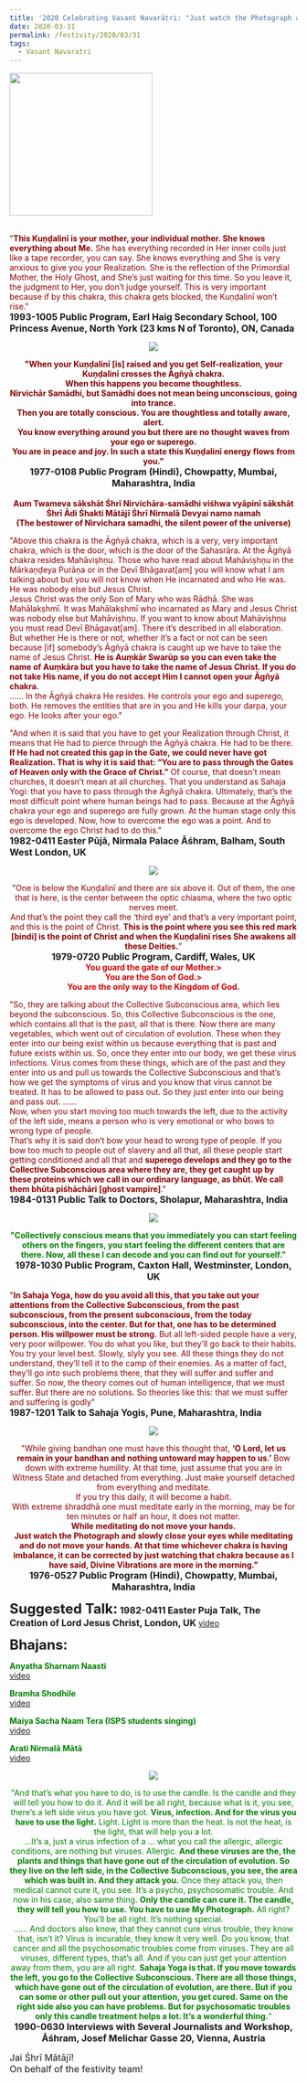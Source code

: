 ```yaml
---
title: '2020 Celebrating Vasant Navarātri: "Just watch the Photograph and slowly close your eyes while meditating and do not move your hands." '
date: 2020-03-31
permalink: /festivity/2020/03/31
tags:
  - Vasant Navaratri
---
```


<div style="text-align: left"><img src="/images/image00.png" width="250" /></div><br>

<p>
<font color="DarkRed">"<b>This Kuṇḍalinī is your mother, your individual mother. She knows everything about Me.</b> She has everything recorded in Her inner coils just like a tape recorder, you can say. She knows everything and She is very anxious to give you your Realization. She is the reflection of the Primordial Mother, the Holy Ghost, and She’s just waiting for this time.<nr>
So you leave it, the judgment to Her, you don’t judge yourself. This is very important because if by this chakra, this chakra gets blocked, the Kuṇḍalinī won’t rise."</font><br>
<font size="+0"><b>1993-1005 Public Program, Earl Haig Secondary School, 100 Princess Avenue, North York (23 kms N of Toronto), ON, Canada</b></font>
</p>

<div style="text-align: center"><img src="/images/image376.png" /></div>

<p style="text-align:center;">
<font color="Maroon"><b>"When your Kuṇḍalinī [is] raised and you get Self-realization, your Kuṇḍalinī crosses the Āgñyā chakra.<br>
When this happens you become thoughtless.<br>
Nirvichār Samādhi, but Samādhi does not mean being unconscious, going into trance.<br>
Then you are totally conscious. You are thoughtless and totally aware, alert.<br>
You know everything around you but there are no thought waves from your ego or superego.<br> 
You are in peace and joy. In such a state this Kuṇḍalinī energy flows from you."</b></font><br>
<font size="+0"><b>1977-0108 Public Program (Hindi), Chowpatty, Mumbai, Maharashtra, India</b></font><br>
<br>
<font color="Maroon"><b>Aum Twameva sākshāt Śhrī Nirvichāra-samādhi viśhwa vyāpinī sākshāt<br>
Śhrī Ādi Śhakti Mātājī Śhrī Nirmalā Devyai namo namah<br>
(The bestower of Nirvichara samadhi, the silent power of the universe)</b></font><br>
</p>

<p>
<font color="DarkRed">"Above this chakra is the Āgñyā chakra, which is a very, very important chakra, which is the door, which is the door of the Sahasrāra. At the Āgñyā chakra resides Mahāviṣhṇu. Those who have read about Mahāviṣhṇu in the Mārkaṇḍeya Purāṇa or in the Devī Bhāgavat[am] you will know what I am talking about but you will not know when He incarnated and who He was. He was nobody else but Jesus Christ.<br>
Jesus Christ was the only Son of Mary who was Rādhā. She was Mahālakṣhmī. It was Mahālakṣhmī who incarnated as Mary and Jesus Christ was nobody else but Mahāviṣhṇu. If you want to know about Mahāviṣhṇu you must read Devī Bhāgavat[am]. There it’s described in all elaboration. But whether He is there or not, whether it’s a fact or not can be seen because [if] somebody’s Āgñyā chakra is caught up we have to take the name of Jesus Christ. <b>He is Auṃkār Swarūp so you can even take the name of Auṃkāra but you have to take the name of Jesus Christ. If you do not take His name, if you do not accept Him I cannot open your Āgñyā chakra.</b><br>
...... In the Āgñyā chakra He resides. He controls your ego and superego, both. He removes the entities that are in you and He kills your darpa, your ego. He looks after your ego."</font><br>
<font size="+0"><b></b></font>
</p>

<p>
<font color="DarkRed">"And when it is said that you have to get your Realization through Christ, it means that He had to pierce through the Āgñyā chakra. He had to be there. <b>If He had not created this gap in the Gate, we could never have got Realization. That is why it is said that: “You are to pass through the Gates of Heaven only with the Grace of Christ.”</b> Of course, that doesn’t mean churches, it doesn’t mean at all churches. That you understand as Sahaja Yogi: that you have to pass through the Āgñyā chakra. Ultimately, that’s the most difficult point where human beings had to pass. Because at the Āgñyā chakra your ego and superego are fully grown. At the human stage only this ego is developed. Now, how to overcome the ego was a point. And to overcome the ego Christ had to do this."</font><br>
<font size="+0"><b>1982-0411 Easter Pūjā,  Nirmala Palace Āśhram, Balham, South West London, UK</b></font>
</p>

<div style="text-align: center"><img src="/images/image377.png" /></div>

<p style="text-align:center;">
<font color="DarkRed">"One is below the Kuṇḍalinī and there are six above it. Out of them, the one that is here, is the center between the optic chiasma, where the two optic nerves meet.<br>
And that’s the point they call the ‘third eye’ and that’s a very important point, and this is the point of Christ. 
<b>This is the point where you see this red mark [bindi] is the point of Christ and when the Kuṇḍalinī rises She awakens all these Deities.</b>"</font><br>
<font size="+0"><b>1979-0720 Public Program, Cardiff, Wales, UK</b></font><br>
<font color="DMaroon"><b>You guard the gate of our Mother.><br>
You are the Son of God.><br>
You are the only way to the Kingdom of God.</b></font><br>
</p>

<p>
<font color="DarkRed">"So, they are talking about the Collective Subconscious area, which lies beyond the subconscious. So, this Collective Subconscious is the one, which contains all that is the past, all that is there. Now there are many vegetables, which went out of circulation of evolution. These when they enter into our being exist within us because everything that is past and future exists within us. So, once they enter into our body, we get these virus infections. Virus comes from these things, which are of the past and they enter into us and pull us towards the Collective Subconscious and that’s how we get the symptoms of virus and you know that virus cannot be treated. It has to be allowed to pass out. So they just enter into our being and pass out.
......<br>
Now, when you start moving too much towards the left, due to the activity of the left side, means a person who is very emotional or who bows to wrong type of people.<br>
That’s why it is said don’t bow your head to wrong type of people. If you bow too much to people out of slavery and all that, all these people start getting conditioned and all that and <b>superego develops and they go to the Collective Subconscious area where they are, they get caught up by these proteins which we call in our ordinary language, as bhūt. We call them bhūta piśhāchāri [ghost vampire]</b>."</font><br>
<font size="+0"><b>1984-0131 Public Talk to Doctors, Sholapur, Maharashtra, India</b></font>
</p>

<div style="text-align: center"><img src="/images/image378.png" /></div>

<p style="text-align:center;">
<font color="green"><b>"Collectively conscious means that you immediately you can start feeling others on the fingers, you start feeling the different centers that are there. Now, all these I can decode and you can find out for yourself."</b></font><br>
<font size="+0"><b>1978-1030 Public Program,  Caxton Hall, Westminster, London, UK</b></font>
</p>

<p>
<font color="DarkRed">"<b>In Sahaja Yoga, how do you avoid all this, that you take out your attentions from the Collective Subconscious, from the past subconscious, from the present subconscious, from the today subconscious, into the center. But for that, one has to be determined person. His willpower must be strong.</b> But all left-sided people have a very, very poor willpower. You do what you like, but they’ll go back to their habits. You try your level best. Slowly, slyly you see. All these things they do not understand, they’ll tell it to the camp of their enemies. As a matter of fact, they’ll go into such problems there, that they will suffer and suffer and suffer.
So now, the theory comes out of human intelligence, that we must suffer. But there are no solutions. So theories like this: that we must suffer and suffering is godly"</font><br>
<font size="+0"><b>1987-1201 Talk to Sahaja Yogis, Pune, Maharashtra, India</b></font>
</p>

<div style="text-align: center"><img src="/images/image379.png" /></div>

<p style="text-align:center;">
<font color="DarkRed">"While giving bandhan one must have this thought that, <b>‘O Lord, let us remain in your bandhan and nothing untoward may happen to us.’</b> Bow down with extreme humility. At that time, just assume that you are in Witness State and detached from everything. Just make yourself detached from everything and meditate.<br>
If you try this daily, it will become a habit.<br>
With extreme śhraddhā one must meditate early in the morning, may be for ten minutes or half an hour, it does not matter.<br>
<b>While meditating do not move your hands.<br>
Just watch the Photograph and slowly close your eyes while meditating and do not move your hands. At that time whichever chakra is having imbalance, it can be corrected by just watching that chakra because as I have said, Divine Vibrations are more in the morning."</b></font><br>
<font size="+0"><b>1976-0527 Public Program (Hindi),  Chowpatty, Mumbai, Maharashtra, India
</b></font>
</p>

<font size="+2"><b>Suggested Talk:</b></font> 
<font size="+0"><b>1982-0411 Easter Puja Talk, The Creation of Lord Jesus Christ, London, UK</b></font>
<a href="https://www.youtube.com/watch?time_continue=2&v=JgN22plZW-o&feature=emb_logo"> video</a><br>

<font size="+2"><b>Bhajans:</b></font>

<p>
<font color="green"><b>Anyatha Sharnam Naasti</b></font><br>
<a href="https://www.youtube.com/watch?v=NX0Gy8VNh3E">video</a>
</p>
 
<p>
<font color="green"><b>Bramha Shodhile</b></font><br>
<a href="https://www.youtube.com/watch?v=7NK0_la16wY">video</a> 
</p>

<p>
<font color="green"><b>Maiya Sacha Naam Tera (ISPS students singing)</b></font><br>
<a href="https://www.youtube.com/watch?v=cXSIG3cckTc&feature=youtu.be">video</a> 
</p>

<p>
<font color="green"><b>Arati Nirmalā Mātā</b></font><br>
<a href="https://www.youtube.com/watch?v=2btBuq4VYL4">video</a> 
</p>

<div style="text-align: center"><img src="/images/image380.png" /></div>

<p style="text-align:center;">
<font color="green">"And that’s what you have to do, is to use the candle. Is the candle and they will tell you how to do it. And it will be all right, because what is it, you see, there’s a left side virus you have got. <b>Virus, infection. And for the virus you have to use the light.</b> Light. Light is more than the heat. Is not the heat, is the light, that will help you a lot.<br>
...It’s a, just a virus infection of a ... what you call the allergic, allergic conditions, are nothing but viruses. Allergic. <b>And these viruses are the, the plants and things that have gone out of the circulation of evolution. So they live on the left side, in the Collective Subconscious, you see, the area which was built in. And they attack you.</b> Once they attack you, then medical cannot cure it, you see. It’s a psycho, psychosomatic trouble. And now in his case, also same thing. <b>Only the candle can cure it. The candle, they will tell you how to use. You have to use My Photograph.</b> All right? You’ll be all right. It’s nothing special.<br>
...... And doctors also know, that they cannot cure virus trouble, they know that, isn’t it? Virus is incurable, they know it very well. Do you know, that cancer and all the psychosomatic troubles come from viruses. They are all viruses, different types, that’s all. And if you can just get your attention away from them, you are all right. <b>Sahaja Yoga is that. If you move towards the left, you go to the Collective Subconscious. There are all those things, which have gone out of the circulation of evolution, are there. But if you can some or other pull out your attention, you get cured. Same on the right side also you can have problems. But for psychosomatic troubles only this candle treatment helps a lot. It’s a wonderful thing.</b>"</font><br>
<font size="+0"><b>1990-0630 Interviews with Several Journalists and Workshop, Āśhram, Josef Melichar Gasse 20, Vienna, Austria</b></font>
</p>

<p>
<font size="+0">Jai Śhrī Mātājī!<br>
On behalf of the festivity team!</font>
</p>